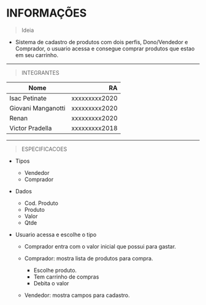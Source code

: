 # INFORMAÇÕES

> Ideia
  - Sistema de cadastro de produtos com dois perfis, Dono/Vendedor e Comprador, o usuario acessa e consegue comprar produtos que estao em seu carrinho.

---

> INTEGRANTES

|Nome              |RA            |
|------------------|-------------:|
|Isac Petinate     |xxxxxxxxx2020 |
|Giovani Manganotti|xxxxxxxxx2020 |
|Renan             |xxxxxxxxx2020 |
|Victor Pradella   |xxxxxxxxx2018 |

---

> ESPECIFICACOES

- Tipos
	- Vendedor
	- Comprador

- Dados
	- Cod. Produto
	- Produto
	- Valor
	- Qtde

- Usuario acessa e escolhe o tipo

	- Comprador entra com o valor inicial que possui para gastar.

	- Comprador: mostra lista de produtos para compra.
		- Escolhe produto.
		- Tem carrinho de compras
		- Debita o valor

	- Vendedor: mostra campos para cadastro.
